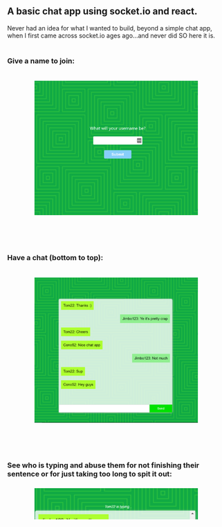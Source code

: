 <h2>A basic chat app using socket.io and react.</h2>

<div>Never had an idea for what I wanted to build, beyond a simple chat app, when I first came across socket.io ages ago...and never did SO here it is.</div>
<br/>
<h3>Give a name to join:</h3>
<p align='center'><img src="assets/preview2.png" style='display: block; padding-top: 20px; margin: auto; max-width: 700px' width="75%" height="50%" /></p>
<br/>
<br/>
<br/>
<h3>Have a chat (bottom to top):</h3>
<p align='center'><img src="assets/preview1.png" style='display: block; padding-top: 20px; margin: auto; max-width: 700px'  width="75%" height="50%" /></p>
<br/>
<br/>
<br/>
<h3>See who is typing and abuse them for not finishing their sentence or for just taking too long to spit it out:<h3>
<p align='center'><img src="assets/preview3.png" style='display: block; margin: auto; max-width: 700px  padding-top: 20px;'  width="75%" height="50%" /></p>

